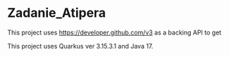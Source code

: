 # Zadanie_Atipera

This project uses https://developer.github.com/v3 as a backing API to get 


This project uses Quarkus ver 3.15.3.1 and Java 17.

